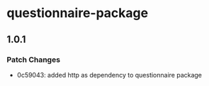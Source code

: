 # questionnaire-package

## 1.0.1

### Patch Changes

- 0c59043: added http as dependency to questionnaire package
